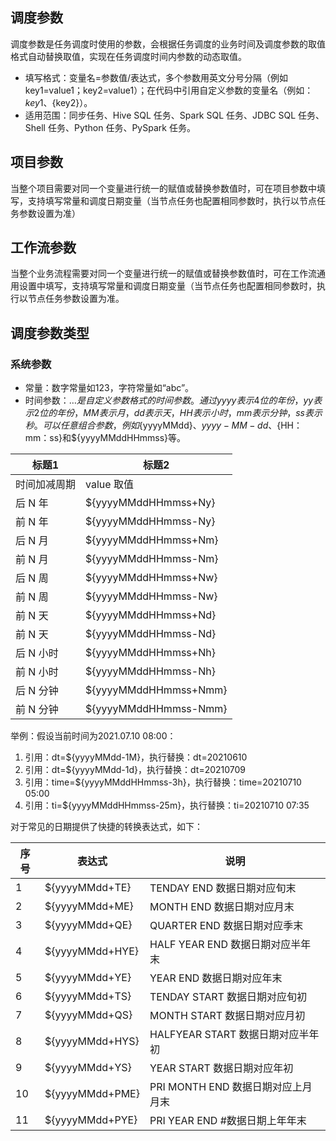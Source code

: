 ## 调度参数
调度参数是任务调度时使用的参数，会根据任务调度的业务时间及调度参数的取值格式自动替换取值，实现在任务调度时间内参数的动态取值。
- 填写格式：变量名=参数值/表达式，多个参数用英文分号分隔（例如 key1=value1；key2=value1）；在代码中引用自定义参数的变量名（例如：${key1}、${key2}）。
- 适用范围：同步任务、Hive SQL 任务、Spark SQL 任务、JDBC SQL 任务、Shell 任务、Python 任务、PySpark 任务。

## 项目参数
当整个项目需要对同一个变量进行统一的赋值或替换参数值时，可在项目参数中填写，支持填写常量和调度日期变量（当节点任务也配置相同参数时，执行以节点任务参数设置为准）

## 工作流参数
当整个业务流程需要对同一个变量进行统一的赋值或替换参数值时，可在工作流通用设置中填写，支持填写常量和调度日期变量（当节点任务也配置相同参数时，执行以节点任务参数设置为准。

## 调度参数类型
### 系统参数
- 常量：数字常量如123，字符常量如“abc”。
- 时间参数：${…}是自定义参数格式的时间参数。通过 yyyy 表示4位的年份，yy 表示2位的年份，MM 表示月，dd 表示天，HH 表示小时，mm 表示分钟，ss 表示秒。可以任意组合参数，例如${yyyyMMdd}、${yyyy-MM-dd}、${HH：mm：ss}和${yyyyMMddHHmmss}等。

| 标题1 | 标题2 |
|---------|---------|
| 时间加减周期	| value 取值	| 
| 后 N 年	| ${yyyyMMddHHmmss+Ny}	| 
| 前 N 年	| ${yyyyMMddHHmmss-Ny}	| 
| 后 N 月	| ${yyyyMMddHHmmss+Nm}	| 
| 前 N 月	| ${yyyyMMddHHmmss-Nm}	| 
| 后 N 周	| ${yyyyMMddHHmmss+Nw}	| 
| 前 N 周	| ${yyyyMMddHHmmss-Nw}	| 
| 前 N 天		| ${yyyyMMddHHmmss+Nd}	| 
| 前 N 天	| ${yyyyMMddHHmmss-Nd}	| 
| 后 N 小时	| ${yyyyMMddHHmmss+Nh}	| 
| 前 N 小时	| ${yyyyMMddHHmmss-Nh}	| 
| 后 N 分钟	| ${yyyyMMddHHmmss+Nmm}	| 
| 前 N 分钟	| ${yyyyMMddHHmmss-Nmm}	| 

举例：假设当前时间为2021.07.10 08:00：
1. 引用：dt=${yyyyMMdd-1M}，执行替换：dt=20210610
2. 引用：dt=${yyyyMMdd-1d}，执行替换：dt=20210709
3. 引用：time=${yyyyMMddHHmmss-3h}，执行替换：time=20210710 05:00
4. 引用：ti=${yyyyMMddHHmmss-25m}，执行替换：ti=20210710 07:35


对于常见的日期提供了快捷的转换表达式，如下：

| 序号 | 表达式 | 说明 |
|---------|---------|---------|
| 1	| ${yyyyMMdd+TE}	| TENDAY END 数据日期对应旬末| 
| 2	| ${yyyyMMdd+ME}	| MONTH END 数据日期对应月末| 
| 3	| ${yyyyMMdd+QE}	| QUARTER END 数据日期对应季末| 
| 4	| ${yyyyMMdd+HYE}	| HALF YEAR END 数据日期对应半年末| 
| 5	| ${yyyyMMdd+YE}	| YEAR END 数据日期对应年末| 
| 6	| ${yyyyMMdd+TS}	| TENDAY START 数据日期对应旬初| 
| 7	| ${yyyyMMdd+QS}	| MONTH START 数据日期对应月初| 
| 8	| ${yyyyMMdd+HYS}| 	HALFYEAR START 数据日期对应半年初| 
| 9	| ${yyyyMMdd+YS}	| YEAR START 数据日期对应年初| 
| 10	| ${yyyyMMdd+PME}	| PRI MONTH END 数据日期对应上月月末| 
| 11	| ${yyyyMMdd+PYE}	| PRI YEAR END #数据日期上年年末| 
